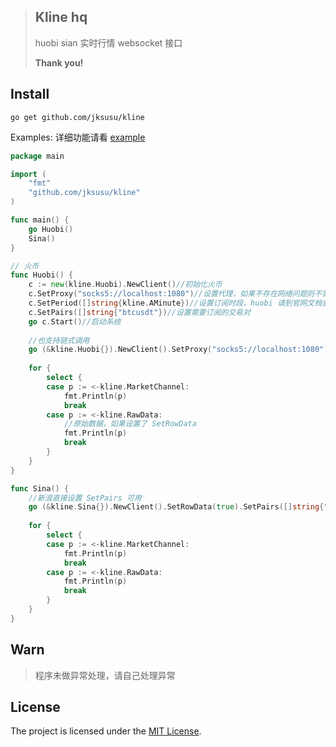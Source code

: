 > ## Kline hq
> huobi sian 实时行情 websocket 接口
>
> **Thank you!**
## Install

```shell
go get github.com/jksusu/kline
```

Examples: 详细功能请看 [example](example)

```go
package main

import (
	"fmt"
	"github.com/jksusu/kline"
)

func main() {
	go Huobi()
	Sina()
}

// 火币
func Huobi() {
	c := new(kline.Huobi).NewClient()//初始化火币
	c.SetProxy("socks5://localhost:1080")//设置代理，如果不存在网络问题则不需要
	c.SetPeriod([]string{kline.AMinute})//设置订阅时段，huobi 请到官网文档查看
	c.SetPairs([]string{"btcusdt"})//设置需要订阅的交易对
	go c.Start()//启动系统
	
	//也支持链式调用
	go (&kline.Huobi{}).NewClient().SetProxy("socks5://localhost:1080").SetPeriod([]string{kline.AMinute}).SetPairs([]string{"btcusdt"}).Start()
	
	for {
		select {
		case p := <-kline.MarketChannel:
			fmt.Println(p)
			break
		case p := <-kline.RawData:
			//原始数据，如果设置了 SetRowData
			fmt.Println(p)
			break
		}
	}
}

func Sina() {
	//新浪直接设置 SetPairs 可用
	go (&kline.Sina{}).NewClient().SetRowData(true).SetPairs([]string{"hf_GC", "hf_SI", "fx_susdhkd"}).Start()
	
	for {
		select {
		case p := <-kline.MarketChannel:
			fmt.Println(p)
			break
		case p := <-kline.RawData:
			fmt.Println(p)
			break
		}
	}
}
```

## Warn
> 程序未做异常处理，请自己处理异常

## License

The project is licensed under the [MIT License](LICENSE).